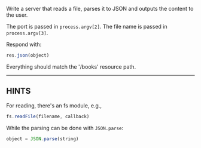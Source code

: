 Write a server that reads a file, parses it to JSON and outputs the content
to the user.

The port is passed in `process.argv[2]`.  The file name is passed in `process.argv[3]`.

Respond with:

```js
res.json(object)
```

Everything should match the '/books' resource path.


-----------------------------

## HINTS

For reading, there's an fs module, e.g.,

```js
fs.readFile(filename, callback)
```

While the parsing can be done with `JSON.parse`:

```js
object = JSON.parse(string)
```
